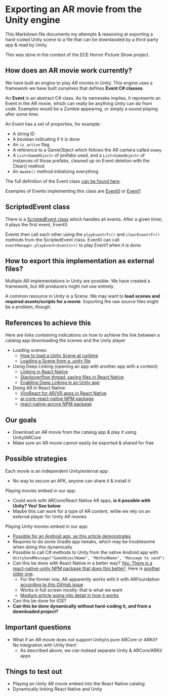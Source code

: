 # Exporting an AR movie from the Unity engine

This Markdown file documents my attempts & reasoning at exporting a hard-coded Unity scene to a file that can be downlaoded by a third-party app & read by Unity.

This was done in the context of the ECE Horror Picture Show project.

## How does an AR movie work currently?

We have built an engine to play AR movies in Unity. This engine uses a framework we have built ourselves that defines **Event C# classes**.

An **Event** is an abstract C# class. As its namesake implies, it represents an Event in the AR movie, which can really be anything Unity can do from code. Examples would be a Zombie appearing, or simply a sound playing after some time.

An Event has a set of properties, for example:

- A string ID
- A boolean indicating if it is done
- An `is_active` flag
- A reference to a GameObject which follows the AR camera called `dummy`
- A `List<GameObject>` of prefabs used, and a `List<GameObject>` of instances of those prefabs, cleaned up on Event deletion with the Clear() method
- An `Awake()` method initializing everything

The full definition of the Event class [can be found here](../Assets/Scripts/Events/Event.cs).

Examples of Events implementing this class are [Event0](../Assets/Scripts/Events/Event0.cs) or [Event1](../Assets/Scripts/Events/Event1.cs)

## ScriptedEvent class

There is a [ScriptedEvent class](../Assets/Scripts/Events/ScriptedEvents.cs) which handles all events. After a given timer, it plays the first event, Event0.

Events then call each other using the `playEvent<T>()` and `clearEvent<T>()` methods from the ScriptedEvent class. Event0 can call `eventManager.playEvent<Event1>()` to play Event1 when it is done.

## How to export this implementation as external files?

Multiple AR implementations in Unity are possible. We have created a framework, but AR producers might not use entirely.

A common resource in Unity is a Scene. We may want to **load scenes and required assets/scripts for a movie**. Exporting the raw source files might be a problem, though.

## References to achieve this

Here are links containing indications on how to achieve the link between a catalog app downloading the scenes and the Unity player

- Loading scenes:
  - [How to load a Unity Scene at runtime](https://docs.unity3d.com/Packages/com.unity.entities@0.50/manual/loading_scenes.html)
  - [Loading a Scene from a .unity file](https://answers.unity.com/questions/1463977/load-scene-from-unity-file.html)
- Using Deep Linking (opening an app with another app with a context):
  - [Linking in React Native](https://reactnative.dev/docs/linking)
  - [Stackoverflow thread: saving files in React Native](https://stackoverflow.com/questions/44376002/what-are-my-options-for-storing-data-when-using-react-native-ios-and-android)
  - [Enabling Deep Linking in an Unity app](https://docs.unity3d.com/Manual/deep-linking.html)
- Doing AR in React Native:
  - [ViroReact for AR/VR apps in React Native](https://medium.com/simform-engineering/what-is-augmented-reality-how-to-implement-ar-using-react-native-2340bdba9a8d)
  - [ar-core-react-native NPM package](https://www.npmjs.com/package/ar-core-react-native/v/1.2.4)
  - [react-native-arcore NPM package](https://github.com/pritasam/react-native-arcore)

## Our goals

- Download an AR movie from the catalog app & play it using Unity/ARCore
- Make sure an AR movie cannot easily be exported & shared for free

## Possible strategies

Each movie is an independent Unity/external app:

- No way to secure an APK, anyone can share it & install it

Playing movies embed in our app:

- Could work with ARCore/React Native AR apps, **is it possible with Unity? Yes! See below**
- Maybe this can work for a type of AR content, while we rely on an external player for Unity AR movies

Playing Unity movies embed in our app:

- [Possible for an Android app, as this article demonstrates](https://medium.com/@razvan_57516/how-to-embed-unity-3d-in-a-native-android-app-5d030673bbf4)
- Requires to do some Gradle app tweaks, which may be troublesome when doing this dynamically
- Possible to call C# methods to Unity from the native Android app with `UnitySendMessage("GameObjectName", "MethodName", "Message to send")`
- Can this be done with React Native in a better way? [Yes: There is a react-native-unity NPM package that does this better!](https://github.com/azesmway/react-native-unity). Here is [another older one](https://github.com/asmadsen/react-native-unity-view).
  - For the former one, AR apparently works with it with ARFoundation [according to this GitHub issue](https://github.com/azesmway/react-native-unity/issues/50)
  - Works in full screen mostly: that is what we want
  - [Medium article going into detail in how it works](https://medium.com/codeexplorers/connecting-the-dots-between-react-native-and-unity-3d-using-gradle-67f93b92c254)
- Can this be done for iOS?
- **Can this be done dynamically without hard-coding it, and from a downloaded project?**

## Important questions

- What if an AR movie does not support Unity/is pure ARCore or ARKit? No integration with Unity then!
  - As described above, we can instead separate Unity & ARCore/ARKit apps
  
## Things to test out

- Playing an Unity AR movie embed into the React Native catalog
- Dynamically linking React Native and Unity